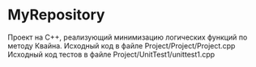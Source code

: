 # MyRepository
Проект на С++, реализующий минимизацию логических функций по методу Квайна.
Исходный код в файле Project/Project/Project.cpp
Исходный код тестов в файле Project/UnitTest1/unittest1.cpp
